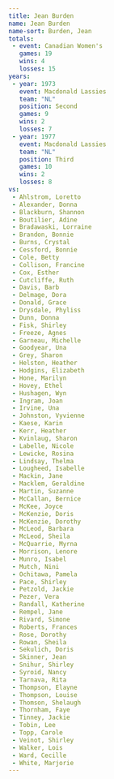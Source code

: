 ```yaml
---
title: Jean Burden
name: Jean Burden
name-sort: Burden, Jean
totals:
 - event: Canadian Women's
   games: 19
   wins: 4
   losses: 15
years:
 - year: 1973
   event: Macdonald Lassies
   team: "NL"
   position: Second
   games: 9
   wins: 2
   losses: 7
 - year: 1977
   event: Macdonald Lassies
   team: "NL"
   position: Third
   games: 10
   wins: 2
   losses: 8
vs:
 - Ahlstrom, Loretto
 - Alexander, Donna
 - Blackburn, Shannon
 - Boutilier, Adine
 - Bradawaski, Lorraine
 - Brandon, Bonnie
 - Burns, Crystal
 - Cessford, Bonnie
 - Cole, Betty
 - Collison, Francine
 - Cox, Esther
 - Cutcliffe, Ruth
 - Davis, Barb
 - Delmage, Dora
 - Donald, Grace
 - Drysdale, Phyliss
 - Dunn, Donna
 - Fisk, Shirley
 - Freeze, Agnes
 - Garneau, Michelle
 - Goodyear, Una
 - Grey, Sharon
 - Helston, Heather
 - Hodgins, Elizabeth
 - Hone, Marilyn
 - Hovey, Ethel
 - Hushagen, Wyn
 - Ingram, Joan
 - Irvine, Una
 - Johnston, Vyvienne
 - Kaese, Karin
 - Kerr, Heather
 - Kvinlaug, Sharon
 - Labelle, Nicole
 - Lewicke, Rosina
 - Lindsay, Thelma
 - Lougheed, Isabelle
 - Mackin, Jane
 - Macklem, Geraldine
 - Martin, Suzanne
 - McCallan, Bernice
 - McKee, Joyce
 - McKenzie, Doris
 - McKenzie, Dorothy
 - McLeod, Barbara
 - McLeod, Sheila
 - McQuarrie, Myrna
 - Morrison, Lenore
 - Munro, Isabel
 - Mutch, Nini
 - Ochitawa, Pamela
 - Pace, Shirley
 - Petzold, Jackie
 - Pezer, Vera
 - Randall, Katherine
 - Rempel, Jane
 - Rivard, Simone
 - Roberts, Frances
 - Rose, Dorothy
 - Rowan, Sheila
 - Sekulich, Doris
 - Skinner, Jean
 - Snihur, Shirley
 - Syroid, Nancy
 - Tarnava, Rita
 - Thompson, Elayne
 - Thompson, Louise
 - Thomson, Shelaugh
 - Thornham, Faye
 - Tinney, Jackie
 - Tobin, Lee
 - Topp, Carole
 - Veinot, Shirley
 - Walker, Lois
 - Ward, Cecille
 - White, Marjorie
---
```


